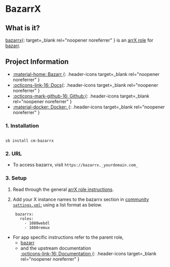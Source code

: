 # BazarrX

## What is it?

[bazarrx](APPHOMEPAGE){: target=_blank rel="noopener noreferrer" } is an [arrX role](../../community/apps/arrx.md) for [bazarr](../../community/apps/bazarr.md).

## Project Information

- [:material-home: Bazarr ](https://www.bazarr.media/){: .header-icons target=_blank rel="noopener noreferrer" }
- [:octicons-link-16: Docs](https://wiki.bazarr.media/){: .header-icons target=_blank rel="noopener noreferrer" }
- [:octicons-mark-github-16: Github:](https://github.com/hotio/bazarr){: .header-icons target=_blank rel="noopener noreferrer" }
- [:material-docker: Docker: ](https://hub.docker.com/r/hotio/bazarr){: .header-icons target=_blank rel="noopener noreferrer" }

### 1. Installation

``` shell

sb install cm-bazarrx

```

### 2. URL

- To access bazarrx, visit `https://bazarrx._yourdomain.com_`

### 3. Setup

1. Read through the general [arrX role instructions](../../community/apps/arrx.md).

2. Add your X instance names to the bazarrx section in [community `settings.yml`:](../../community/settings.md) using a list format as below.

   ``` { .yaml }
    bazarrx:
      roles:
        - 1080webdl
        - 1080remux
   ```

- For app specific instructions refer to the parent role,
     - [bazarr](../../community/apps/bazarr.md)<Br/>
     - and the upstream documentation <BR/>
       [:octicons-link-16: Documentation ](https://wiki.bazarr.media/){: .header-icons target=_blank rel="noopener noreferrer" }
